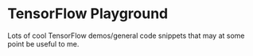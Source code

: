 # TensorFlow Playground

Lots of cool TensorFlow demos/general code snippets that may at some point be useful to me. 
